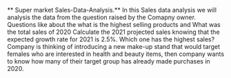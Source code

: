 ** Super market Sales-Data-Analysis.**
In this Sales data analysis we will analysis the data from the question raised by the Comapny owner.
Questions	 like about the what is the highest selling products and What was the total sales of 2020
Calculate the 2021 projected sales knowing that the expected growth rate for 2021 is 2.5%.
Which one has the highest sales?
Company is thinking of introducing a new make-up stand that would target females who are interested in health and beauty items, then company wants to know how many of their target group has already made purchases in 2020.
